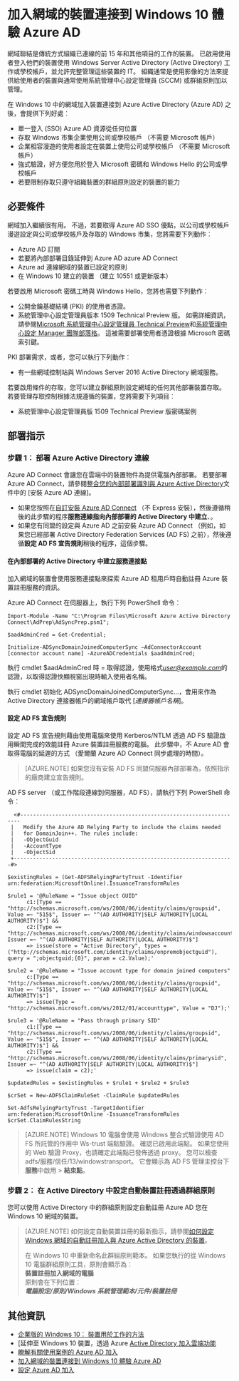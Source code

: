 <properties
    pageTitle="Azure ad 連線網域的裝置的 Windows 10 體驗 |Microsoft Azure"
    description="說明系統管理員可以列印文件的設定，請啟用裝置網域加入至企業網路的群組原則。"
    services="active-directory"
    documentationCenter=""
    authors="femila"
    manager="swadhwa"
    editor=""
    tags="azure-classic-portal"/>

<tags
    ms.service="active-directory"
    ms.workload="identity"
    ms.tgt_pltfrm="na"
    ms.devlang="na"
    ms.topic="article"
    ms.date="09/27/2016"
    ms.author="femila"/>

# <a name="connect-domain-joined-devices-to-azure-ad-for-windows-10-experiences"></a>加入網域的裝置連接到 Windows 10 體驗 Azure AD

網域聯結是傳統方式組織已連線的前 15 年和其他項目的工作的裝置。 已啟用使用者登入他們的裝置使用 Windows Server Active Directory (Active Directory) 工作或學校帳戶，並允許完整管理這些裝置的 IT。 組織通常是使用影像的方法來提供給使用者的裝置與通常使用系統管理中心設定管理員 (SCCM) 或群組原則加以管理。

在 Windows 10 中的網域加入裝置連接到 Azure Active Directory (Azure AD) 之後，會提供下列好處︰

- 單一登入 (SSO) Azure AD 資源從任何位置
- 存取 Windows 市集企業使用公司或學校帳戶 （不需要 Microsoft 帳戶）
- 企業相容漫遊的使用者設定在裝置上使用公司或學校帳戶 （不需要 Microsoft 帳戶）
- 強式驗證，好方便您用於登入 Microsoft 密碼和 Windows Hello 的公司或學校帳戶
- 若要限制存取只遵守組織裝置的群組原則設定的裝置的能力

## <a name="prerequisites"></a>必要條件

網域加入繼續很有用。 不過，若要取得 Azure AD SSO 優點，以公司或學校帳戶漫遊設定與公司或學校帳戶及存取的 Windows 市集，您將需要下列動作︰

- Azure AD 訂閱
- 若要將內部部署目錄延伸到 Azure AD azure AD Connect
- Azure ad 連線網域的裝置已設定的原則
- 在 Windows 10 建立的裝置 （建立 10551 或更新版本）

若要啟用 Microsoft 密碼工時與 Windows Hello，您將也需要下列動作︰

- 公開金鑰基礎結構 (PKI) 的使用者憑證。
- 系統管理中心設定管理員版本 1509 Technical Preview 版。 如需詳細資訊，請參閱[Microsoft 系統管理中心設定管理員 Technical Preview](https://technet.microsoft.com/library/dn965439.aspx#BKMK_TP3Update)和[系統管理中心設定 Manager 團隊部落格](http://blogs.technet.com/b/configmgrteam/archive/2015/09/23/now-available-update-for-system-center-config-manager-tp3.aspx)。 這被需要部署使用者憑證根據 Microsoft 密碼索引鍵。

PKI 部署需求，或者，您可以執行下列動作︰

- 有一些網域控制站與 Windows Server 2016 Active Directory 網域服務。

若要啟用條件的存取，您可以建立群組原則設定網域的任何其他部署裝置存取。 若要管理存取控制根據法規遵循的裝置，您將需要下列項目︰

- 系統管理中心設定管理員版 1509 Technical Preview 版密碼案例

## <a name="deployment-instructions"></a>部署指示



### <a name="step-1-deploy-azure-active-directory-connect"></a>步驟 1︰ 部署 Azure Active Directory 連線

Azure AD Connect 會讓您在雲端中的裝置物件為提供電腦內部部署。 若要部署 Azure AD Connect，請參閱[整合您的內部部署識別與 Azure Active Directory](active-directory-aadconnect.md#install-azure-ad-connect)文件中的 [安裝 Azure AD 連線]。

 - 如果您按照在[自訂安裝 Azure AD Connect](./connect/active-directory-aadconnect-get-started-custom.md) （不 Express 安裝），然後遵循稍後的此步驟的程序**服務連線指向內部部署的 Active Directory 中建立**、。
 - 如果您有同盟的設定與 Azure AD 之前安裝 Azure AD Connect （例如，如果您已經部署 Active Directory Federation Services (AD FS) 之前），然後遵循**設定 AD FS 宣告規則**稍後的程序，這個步驟。

#### <a name="create-a-service-connection-point-in-on-premises-active-directory"></a>在內部部署的 Active Directory 中建立服務連接點

加入網域的裝置會使用服務連接點來探索 Azure AD 租用戶時自動註冊 Azure 裝置註冊服務的資訊。

Azure AD Connect 在伺服器上，執行下列 PowerShell 命令︰

    Import-Module -Name "C:\Program Files\Microsoft Azure Active Directory Connect\AdPrep\AdSyncPrep.psm1";

    $aadAdminCred = Get-Credential;

    Initialize-ADSyncDomainJoinedComputerSync –AdConnectorAccount [connector account name] -AzureADCredentials $aadAdminCred;


執行 cmdlet $aadAdminCred 時 = 取得認證，使用格式*user@example.com*的認證，以取得認證快顯視窗出現時輸入使用者名稱。

執行 cmdlet 初始化 ADSyncDomainJoinedComputerSync...，會用來作為 Active Directory 連接器帳戶的網域帳戶取代 [*連接器帳戶名稱*]。

#### <a name="configure-ad-fs-claim-rules"></a>設定 AD FS 宣告規則
設定 AD FS 宣告規則藉由使用電腦來使用 Kerberos/NTLM 透過 AD FS 驗證啟用瞬間完成的效能註冊 Azure 裝置註冊服務的電腦。 此步驟中，不 Azure AD 會取得電腦的延遲的方式 （愛爾蘭 Azure AD Connect 同步處理的時間）。

>[AZURE.NOTE]
如果您沒有安裝 AD FS 同盟伺服器內部部署為，依照指示的廠商建立宣告規則。

AD FS server （或工作階段連線到伺服器，AD FS），請執行下列 PowerShell 命令︰

      <#----------------------------------------------------------------------
     |   Modify the Azure AD Relying Party to include the claims needed
     |   for DomainJoin++. The rules include:
     |   -ObjectGuid
     |   -AccountType
     |   -ObjectSid
     +---------------------------------------------------------------------#>

    $existingRules = (Get-ADFSRelyingPartyTrust -Identifier urn:federation:MicrosoftOnline).IssuanceTransformRules

    $rule1 = '@RuleName = "Issue object GUID"
          c1:[Type == "http://schemas.microsoft.com/ws/2008/06/identity/claims/groupsid", Value =~ "515$", Issuer =~ "^(AD AUTHORITY|SELF AUTHORITY|LOCAL AUTHORITY)$"] &&
          c2:[Type == "http://schemas.microsoft.com/ws/2008/06/identity/claims/windowsaccountname", Issuer =~ "^(AD AUTHORITY|SELF AUTHORITY|LOCAL AUTHORITY)$"]
          => issue(store = "Active Directory", types = ("http://schemas.microsoft.com/identity/claims/onpremobjectguid"), query = ";objectguid;{0}", param = c2.Value);'

    $rule2 = '@RuleName = "Issue account type for domain joined computers"
          c:[Type == "http://schemas.microsoft.com/ws/2008/06/identity/claims/groupsid", Value =~ "515$", Issuer =~ "^(AD AUTHORITY|SELF AUTHORITY|LOCAL AUTHORITY)$"]
          => issue(Type = "http://schemas.microsoft.com/ws/2012/01/accounttype", Value = "DJ");'

    $rule3 = '@RuleName = "Pass through primary SID"
          c1:[Type == "http://schemas.microsoft.com/ws/2008/06/identity/claims/groupsid", Value =~ "515$", Issuer =~ "^(AD AUTHORITY|SELF AUTHORITY|LOCAL AUTHORITY)$"] &&
          c2:[Type == "http://schemas.microsoft.com/ws/2008/06/identity/claims/primarysid", Issuer =~ "^(AD AUTHORITY|SELF AUTHORITY|LOCAL AUTHORITY)$"]
          => issue(claim = c2);'

    $updatedRules = $existingRules + $rule1 + $rule2 + $rule3

    $crSet = New-ADFSClaimRuleSet -ClaimRule $updatedRules

    Set-AdfsRelyingPartyTrust -TargetIdentifier urn:federation:MicrosoftOnline -IssuanceTransformRules $crSet.ClaimRulesString

>[AZURE.NOTE]
Windows 10 電腦會使用 Windows 整合式驗證使用 AD FS 所託管的作用中 Ws-trust 端點驗證。 確認已啟用此端點。 如果您使用的 Web 驗證 Proxy，也請確定此端點已發佈透過 proxy。 您可以檢查 adfs/服務/信任/13/windowstransport。 它會顯示為 AD FS 管理主控台下**服務**中啟用 > **結束點**。


### <a name="step-2-configure-automatic-device-registration-via-group-policy-in-active-directory"></a>步驟 2︰ 在 Active Directory 中設定自動裝置註冊透過群組原則

您可以使用 Active Directory 中的群組原則設定自動註冊 Azure AD 您在 Windows 10 網域的裝置。

> [AZURE.NOTE]
> 如何設定自動裝置註冊的最新指示，請參閱[如何設定 Windows 網域的自動註冊加入與 Azure Active Directory 的裝置](active-directory-conditional-access-automatic-device-registration-setup.md)。
>
> 在 Windows 10 中重新命名此群組原則範本。 如果您執行的從 Windows 10 電腦群組原則工具，原則會顯示為︰ <br>
> **裝置註冊加入網域的電腦**<br>
> 原則會在下列位置︰<br>
> ***電腦設定/原則/Windows 系統管理範本/元件/裝置註冊***


## <a name="additional-information"></a>其他資訊
* [企業版的 Windows 10︰ 裝置用於工作的方法](active-directory-azureadjoin-windows10-devices-overview.md)
* [延伸至 Windows 10 裝置，透過 Azure [Active Directory 加入雲端功能](active-directory-azureadjoin-user-upgrade.md)
* [瞭解有關使用案例的 Azure AD 加入](active-directory-azureadjoin-deployment-aadjoindirect.md)
* [加入網域的裝置連接到 Windows 10 體驗 Azure AD](active-directory-azureadjoin-devices-group-policy.md)
* [設定 Azure AD 加入](active-directory-azureadjoin-setup.md)
